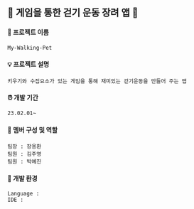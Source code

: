 
## 🚶 게임을 통한 걷기 운동 장려 앱 :walking:
#### 📱 프로젝트 이름
    My-Walking-Pet
#### 💡 프로젝트 설명
    키우기와 수집요소가 있는 게임을 통해 재미있는 걷기운동을 만들어 주는 앱
#### ⏰ 개발 기간
    23.02.01~
#### 👥 멤버 구성 및 역할
    팀장 : 장용환
    팀원 : 김주영
    팀원 : 박예진
#### 🧰 개발 환경
    Language : 
    IDE : 

